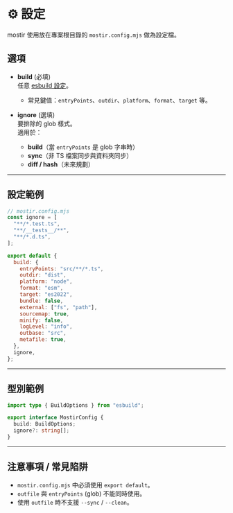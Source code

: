 # ⚙️ 設定

mostir 使用放在專案根目錄的 `mostir.config.mjs` 做為設定檔。

## 選項

- **build** (必填)  
  任意 [esbuild 設定](https://esbuild.github.io/api/)。  
  - 常見鍵值：`entryPoints`、`outdir`、`platform`、`format`、`target` 等。

- **ignore** (選填)  
  要排除的 glob 樣式。  
  適用於：
  - **build**（當 `entryPoints` 是 glob 字串時）  
  - **sync**（非 TS 檔案同步與資料夾同步）  
  - **diff / hash**（未來規劃）  

---

## 設定範例

```js
// mostir.config.mjs
const ignore = [
  "**/*.test.ts",
  "**/__tests__/**",
  "**/*.d.ts",
];

export default {
  build: {
    entryPoints: "src/**/*.ts",
    outdir: "dist",
    platform: "node",
    format: "esm",
    target: "es2022",
    bundle: false,
    external: ["fs", "path"],
    sourcemap: true,
    minify: false,
    logLevel: "info",
    outbase: "src",
    metafile: true,
  },
  ignore,
};
```

---

## 型別範例

```ts
import type { BuildOptions } from "esbuild";

export interface MostirConfig {
  build: BuildOptions;
  ignore?: string[];
}
```

---

## 注意事項 / 常見陷阱

- `mostir.config.mjs` 中必須使用 `export default`。  
- `outfile` 與 `entryPoints` (glob) 不能同時使用。  
- 使用 `outfile` 時不支援 `--sync` / `--clean`。
